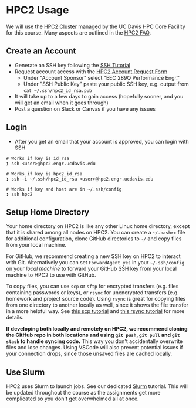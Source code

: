 # HPC2 Usage

We will use the [HPC2 Cluster](https://hpc.ucdavis.edu/clusters) managed by the UC Davis HPC Core Facility for this course. Many aspects are outlined in the [HPC2 FAQ](https://www.hpc.ucdavis.edu/faq).

## Create an Account

- Generate an SSH key following the [SSH Tutorial](./SSH.md)
- Request account access with the [HPC2 Account Request Form](https://hpc.ucdavis.edu/form/account-request-form)
  - Under "Account Sponsor" select "EEC 289Q Performance Engr."
  - Under "SSH Public Key" paste your public SSH key, e.g. output from `cat ~/.ssh/hpc2_id_rsa.pub`
- It will take up to a few days to gain access (hopefully sooner, and you will get an email when it goes through)
- Post a question on Slack or Canvas if you have any issues

## Login

- After you get an email that your account is approved, you can login with SSH

```console
# Works if key is id_rsa
❯ ssh <user>@hpc2.engr.ucdavis.edu

# Works if key is hpc2_id_rsa
❯ ssh -i ~/.ssh/hpc2_id_rsa <user>@hpc2.engr.ucdavis.edu

# Works if key and host are in ~/.ssh/config
❯ ssh hpc2
```

## Setup Home Directory

Your home directory on HPC2 is like any other Linux home directory, except that it is shared among all nodes on HPC2. You can create a `~/.bashrc` file for additional configuration, clone GitHub directories to `~/` and copy files from your local machine.

For GitHub, we recommend creating a new SSH key on HPC2 to interact with Git. Alternatively you can set `ForwardAgent yes` in your `~/.ssh/config` on your _local machine_ to forward your GitHub SSH key from your local machine to HPC2 to use with GitHub. 

To copy files, you can use `scp` or `sftp` for encrypted transfers (e.g. files containing passwords or keys), or `rsync` for unencrypted transfers (e.g. homework and project source code). Using `rsync` is great for copying files from one directory to another locally as well, since it shows the file transfer in a more helpful way. See [this scp tutorial](https://www.garron.me/en/articles/scp.html) and [this rsync tutorial](https://www.digitalocean.com/community/tutorials/how-to-use-rsync-to-sync-local-and-remote-directories) for more details.

**If developing both locally and remotely on HPC2, we recommend cloning the GitHub repo in both locations and using `git push`, `git pull` and `git stash` to handle syncing code.** This way you don't accidentally overwrite files and lose changes. Using VSCode will also prevent potential issues if your connection drops, since those unsaved files are cached locally.  

## Use Slurm

HPC2 uses Slurm to launch jobs. See our dedicated [Slurm](./SLURM.md) tutorial. This will be updated throughout the course as the assignments get more complicated so you don't get overwhelmed all at once.
